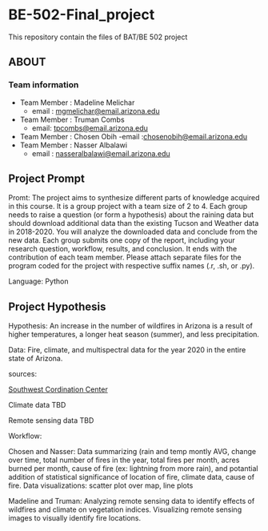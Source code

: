 # BE-502-Final_project

This repository contain the files of BAT/BE 502 project  

## ABOUT

### Team information

- Team Member : Madeline Melichar 
  - email : mgmelichar@email.arizona.edu
- Team Member : Truman Combs
  - email: tpcombs@email.arizona.edu
- Team Member : Chosen Obih
  -email :chosenobih@email.arizona.edu
- Team Member : Nasser Albalawi
  - email : nasseralbalawi@email.arizona.edu

## Project Prompt 
Promt: The project aims to synthesize different parts of knowledge acquired in this course. It is a group project with a team size of 2 to 4. Each group needs to raise a question (or form a hypothesis) about the raining data but should download additional data than the existing Tucson and Weather data in 2018-2020. You will analyze the downloaded data and conclude from the new data. Each group submits one copy of the report, including your research question, workflow, results, and conclusion. It ends with the contribution of each team member. Please attach separate files for the program coded for the project with respective suffix names (.r, .sh, or .py).

Language: Python

## Project Hypothesis
Hypothesis: An increase in the number of wildfires in Arizona is a result of higher temperatures, a longer heat season (summer), and less precipitation.

Data: Fire, climate, and multispectral data for the year 2020 in the entire state of Arizona.

sources:

[Southwest Cordination Center](https://gacc.nifc.gov/swcc/predictive/intelligence/Historical/Fire_and_Resource_Data/Historical_Fires_Acres.htm)

Climate data TBD

Remote sensing data TBD

Workflow:

Chosen and Nasser: Data summarizing (rain and temp montly AVG, change over time, total number of fires in the year, total fires per month, acres burned per month, cause of fire (ex: lightning from more rain), and potantial addition of statistical significance of location of fire, climate data, cause of fire. Data visualizations: scatter plot over map, line plots

Madeline and Truman: Analyzing remote sensing data to identify effects of wildfires and climate on vegetation indices. Visualizing remote sensing images to visually identify fire locations.
